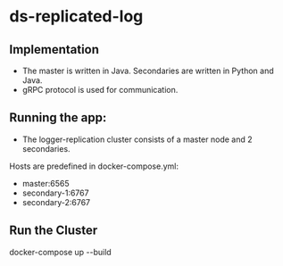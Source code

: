 # ds-replicated-log

## Implementation
- The master is written in Java. Secondaries are written in Python and Java.
- gRPC protocol is used for communication.

## Running the app:
- The logger-replication cluster consists of a master node and 2 secondaries.

Hosts are predefined in docker-compose.yml:
- master:6565
- secondary-1:6767
- secondary-2:6767

## Run the Cluster
docker-compose up --build


